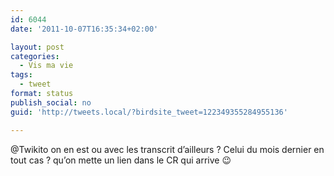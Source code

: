 ```yaml
---
id: 6044
date: '2011-10-07T16:35:34+02:00'

layout: post
categories:
  - Vis ma vie
tags:
  - tweet
format: status
publish_social: no
guid: 'http://tweets.local/?birdsite_tweet=122349355284955136'

---
```


@Twikito on en est ou avec les transcrit d’ailleurs ? Celui du mois dernier en tout cas ? qu’on mette un lien dans le CR qui arrive 😉
